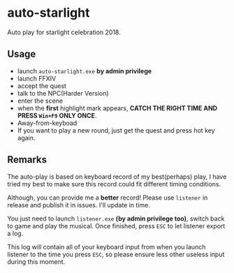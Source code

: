 # auto-starlight
Auto play for starlight celebration 2018.

## Usage

* launch `auto-starlight.exe` **by admin privilege**
* launch FFXIV
* accept the quest
* talk to the NPC(Harder Version)
* enter the scene
* when the **first** highlight mark appears, **CATCH THE RIGHT TIME AND PRESS `Win+F9` ONLY ONCE**.
* Away-from-keyboad
* If you want to play a new round, just get the quest and press hot key again.

##  Remarks

The auto-play is based on keyboard record of my best(perhaps) play, I have tried my best to make sure this record could fit different timing conditions.

Although, you can provide me a **better** record! Please use `listener` in release and publish it in issues. I'll update in time.

You just need to launch `listener.exe` **(by admin privilege too)**, switch back to game and play the musical. Once finished, press `ESC` to let listener export a log.

This log will contain all of your keyboard input from when you launch listener to the time you press `ESC`, so please ensure less other useless input during this moment.
 
